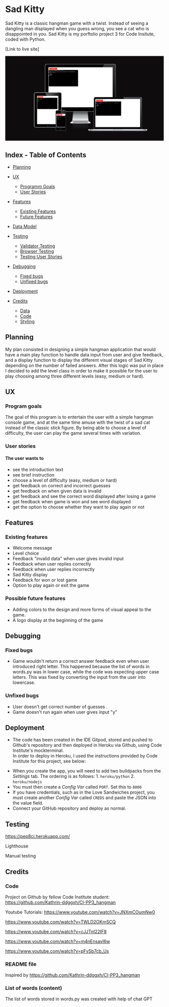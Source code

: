 
# Sad Kitty

Sad Kitty is a classic hangman game with a twist. Instead of seeing a dangling man displayed when you guess wrong, you see a cat who is disappointed in you. 
Sad Kitty is my porftolio project 3 for Code Insitute, coded with Python. 

[Link to live site] 

![amIresponsive image](assets/images/readmeimages/amiresponsive.png)


## Index - Table of Contents

- [Planning](#planning)

- [UX](#ux)
    - [Programm Goals](#programm-goals)
    - [User Stories](#user-stories)

- [Features](#features)
    - [Existing Features](#existing-features)
    - [Future Features](#possible-future-features)

- [Data Model](#data-model)

- [Testing](#testing)
    - [Validator Testing](#validator-testing)
    - [Browser Testing](#browser-testing)
    - [Testing User Stories](#testing-user-stories-functionality)

- [Debugging](#debugging)
    - [Fixed bugs](#fixed-bugs)
    - [Unfixed bugs](#unfixed-bugs)

- [Deployment](#deployment)

- [Credits](#credits)
    - [Data](#data)
    - [Code](#code)
    - [Styling](#styling)

## Planning

My plan consisted in designing a simple hangman application that would have a main play function to handle data input from user and give feedback, and a display function to display the different visual stages of Sad Kitty depending on the number of failed answers. After this logic was put in place I decided to add the level class in order to make it possible for the user to play choosing among three different levels (easy, medium or hard).

## UX 
### Program goals 

The goal of this program is to entertain the user with a simple hangman console game, and at the same time amuse with the twist of a sad cat instead of the classic stick figure. By being able to choose a level of difficulty, the user can play the game several times with variation. 

### User stories 
#### The user wants to
- see the introduction text
- see brief instruction
- choose a level of difficulty (easy, medium or hard)
- get feedback on correct and incorrect guesses
- get feedback on when given data is invalid
- get feedback and see the correct word displayed after losing a game
- get feedback when game is won and see word displayed
- get the option to choose whether they want to play again or not 


## Features
### Existing features
- Welcome message
- Level choice 
- Feedback "invalid data" when user gives invalid input
- Feedback when user replies correctly
- Feedback when user replies incorrectly
- Sad Kitty display
- Feedback for won or lost game
- Option to play again or exit the game

### Possible future features
 - Adding colors to the design and more forms of visual appeal to the game. 
 - A logo display at the beginning of the game 

## Debugging

### Fixed bugs
 - Game wouldn't return a correct answer feedback even when user introduced right letter. This happened because the list of words in words.py was in lower case, while the code was expecting upper case letters. This was fixed by converting the input from the user into lowercase. 
### Unfixed bugs 
- User doesn't get correct number of guesses .
- Game doesn't run again when user gives input "y" 
## Deployment 
- The code has been created in the IDE Gitpod, stored and pushed to Github's repository and then deployed in Heroku via Github, using Code Institute's mockterminal.  
In order to deploy in Heroku, I used the instructions provided by Code Institute for this project, see below: 

* When you create the app, you will need to add two buildpacks from the _Settings_ tab. The ordering is as follows: 1. `heroku/python` 2. `heroku/nodejs`
* You must then create a _Config Var_ called `PORT`. Set this to `8000`
* If you have credentials, such as in the Love Sandwiches project, you must create another _Config Var_ called `CREDS` and paste the JSON into the value field.
* Connect your GitHub repository and deploy as normal. 


## Testing
https://pep8ci.herokuapp.com/

Lighthouse

Manual testing
## Credits
### Code ### 
Project on Github by fellow Code Institute student:
https://github.com/Kathrin-ddggxh/CI-PP3_hangman 

Youtube Tutorials: 
https://www.youtube.com/watch?v=JNXmCOumNw0

https://www.youtube.com/watch?v=TWLD2OKmSCQ

https://www.youtube.com/watch?v=cJJTnI22IF8

https://www.youtube.com/watch?v=m4nEnsavl6w 

https://www.youtube.com/watch?v=pFvSb7cb_Us

### README file ### 
Inspired by https://github.com/Kathrin-ddggxh/CI-PP3_hangman 

### List of words (content) ###
The list of words stored in words.py was created with help of chat GPT